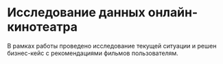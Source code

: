 # Исследование данных онлайн-кинотеатра

В рамках работы проведено исследование текущей ситуации и решен бизнес-кейс с рекомендациями фильмов пользователям. 

